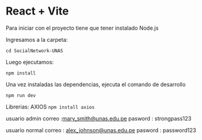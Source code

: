 # React + Vite
Para iniciar con el proyecto tiene que tener instalado Node.js

Ingresamos a la carpeta:

`cd SocialNetwork-UNAS`

Luego ejecutamos:

`npm install`

Una vez instaladas las dependencias, ejecuta el comando de desarrollo

`npm run dev`

Librerias:
AXIOS
  `npm install axios`


usuario admin 
correo :mary_smith@unas.edu.pe
pasword : strongpass123

usuario normal 
correo : alex_johnson@unas.edu.pe
pasword : password123
